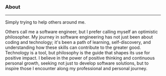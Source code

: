 

<!--
**tonychang04/tonychang04** is a ✨ _special_ ✨ repository because its `README.md` (this file) appears on your GitHub profile.

Here are some ideas to get you started:

- 🔭 I’m currently working on ...
- 🌱 I’m currently learning ...
- 👯 I’m looking to collaborate on ...
- 🤔 I’m looking for help with ...
- 💬 Ask me about ...
- 📫 How to reach me: ...
- 😄 Pronouns: ...
- ⚡ Fun fact: ...
-->
### About
----------------------
Simply trying to help others around me. 

Others call me a software engineer, but I prefer calling myself an optimistic philosopher. 
My journey in software engineering has not just been about coding and technology; it's been a path of learning, self-discovery, and understanding how these skills can contribute to the greater good. Technology is a tool, but philosophy is the guide that shapes its use for positive impact. I believe in the power of positive thinking and continuous personal growth, seeking not just to develop software solutions, but to inspire those I encounter along my professional and personal journey.

